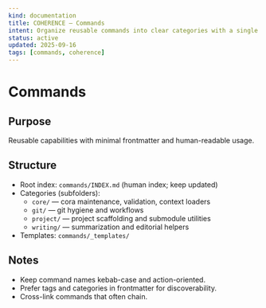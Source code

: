 ```yaml
---
kind: documentation
title: COHERENCE — Commands
intent: Organize reusable commands into clear categories with a single index
status: active
updated: 2025-09-16
tags: [commands, coherence]
---
```


# Commands

## Purpose
Reusable capabilities with minimal frontmatter and human-readable usage.

## Structure
- Root index: `commands/INDEX.md` (human index; keep updated)
- Categories (subfolders):
  - `core/` — cora maintenance, validation, context loaders
  - `git/` — git hygiene and workflows
  - `project/` — project scaffolding and submodule utilities
  - `writing/` — summarization and editorial helpers
- Templates: `commands/_templates/`

## Notes
- Keep command names kebab-case and action-oriented.
- Prefer tags and categories in frontmatter for discoverability.
- Cross-link commands that often chain.

